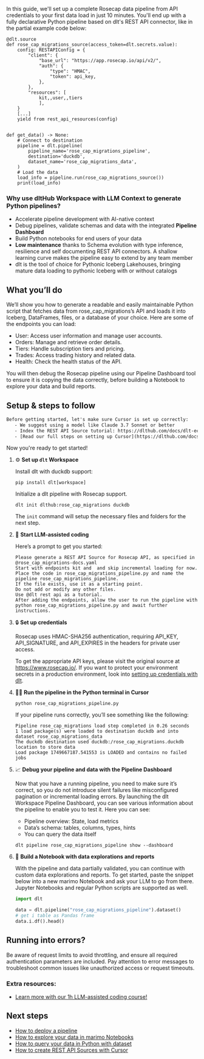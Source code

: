 In this guide, we'll set up a complete Rosecap data pipeline from API credentials to your first data load in just 10 minutes. You'll end up with a fully declarative Python pipeline based on dlt's REST API connector, like in the partial example code below:

```python-outcome
@dlt.source
def rose_cap_migrations_source(access_token=dlt.secrets.value):
    config: RESTAPIConfig = {
        "client": {
            "base_url": "https://app.rosecap.io/api/v2/",
            "auth": {
                "type": "HMAC",
                "token": api_key,
            },
        },
        "resources": [
            kit,,user,,tiers
            ],
    }
    [...]
    yield from rest_api_resources(config)


def get_data() -> None:
    # Connect to destination
    pipeline = dlt.pipeline(
        pipeline_name='rose_cap_migrations_pipeline',
        destination='duckdb',
        dataset_name='rose_cap_migrations_data', 
    )
    # Load the data
    load_info = pipeline.run(rose_cap_migrations_source())
    print(load_info) 
```

### Why use dltHub Workspace with LLM Context to generate Python pipelines?

- Accelerate pipeline development with AI-native context
- Debug pipelines, validate schemas and data with the integrated **Pipeline Dashboard**
- Build Python notebooks for end users of your data
- **Low maintenance** thanks to Schema evolution with type inference, resilience and self documenting REST API connectors. A shallow learning curve makes the pipeline easy to extend by any team member
- dlt is the tool of choice for Pythonic Iceberg Lakehouses, bringing mature data loading to pythonic Iceberg with or without catalogs

## What you’ll do

We’ll show you how to generate a readable and easily maintainable Python script that fetches data from rose_cap_migrations’s API and loads it into Iceberg, DataFrames, files, or a database of your choice. Here are some of the endpoints you can load:

- User: Access user information and manage user accounts.
- Orders: Manage and retrieve order details.
- Tiers: Handle subscription tiers and pricing.
- Trades: Access trading history and related data.
- Health: Check the health status of the API.

You will then debug the Rosecap pipeline using our Pipeline Dashboard tool to ensure it is copying the data correctly, before building a Notebook to explore your data and build reports.

## Setup & steps to follow

```default
Before getting started, let's make sure Cursor is set up correctly:
   - We suggest using a model like Claude 3.7 Sonnet or better
   - Index the REST API Source tutorial: https://dlthub.com/docs/dlt-ecosystem/verified-sources/rest_api/ and add it to context as **@dlt rest api**
   - [Read our full steps on setting up Cursor](https://dlthub.com/docs/dlt-ecosystem/llm-tooling/cursor-restapi#23-configuring-cursor-with-documentation)
```

Now you're ready to get started!

1. ⚙️ **Set up `dlt` Workspace**
    
    Install dlt with duckdb support:
    ```shell
    pip install dlt[workspace]
    ```

    Initialize a dlt pipeline with Rosecap support.
    ```shell
    dlt init dlthub:rose_cap_migrations duckdb
    ```

    The `init` command will setup the necessary files and folders for the next step.
    
2. 🤠 **Start LLM-assisted coding**
    
    Here’s a prompt to get you started:
    
    ```prompt
    Please generate a REST API Source for Rosecap API, as specified in @rose_cap_migrations-docs.yaml 
    Start with endpoints kit and  and skip incremental loading for now. 
    Place the code in rose_cap_migrations_pipeline.py and name the pipeline rose_cap_migrations_pipeline. 
    If the file exists, use it as a starting point. 
    Do not add or modify any other files. 
    Use @dlt rest api as a tutorial. 
    After adding the endpoints, allow the user to run the pipeline with python rose_cap_migrations_pipeline.py and await further instructions.
    ```

    
3. 🔒 **Set up credentials** 
    
    Rosecap uses HMAC-SHA256 authentication, requiring API_KEY, API_SIGNATURE, and API_EXPIRES in the headers for private user access.
    
    To get the appropriate API keys, please visit the original source at https://www.rosecap.io/.
    If you want to protect your environment secrets in a production environment, look into [setting up credentials with dlt](https://dlthub.com/docs/walkthroughs/add_credentials).
    
4. 🏃‍♀️ **Run the pipeline in the Python terminal in Cursor**
    
    ```shell
    python rose_cap_migrations_pipeline.py
    ```
    
    If your pipeline runs correctly, you’ll see something like the following:
    
    ```shell
    Pipeline rose_cap_migrations load step completed in 0.26 seconds
    1 load package(s) were loaded to destination duckdb and into dataset rose_cap_migrations_data
    The duckdb destination used duckdb:/rose_cap_migrations.duckdb location to store data
    Load package 1749667187.541553 is LOADED and contains no failed jobs
    ```
    
5. 📈 **Debug your pipeline and data with the Pipeline Dashboard**

    Now that you have a running pipeline, you need to make sure it’s correct, so you do not introduce silent failures like misconfigured pagination or incremental loading errors. By launching the dlt Workspace Pipeline Dashboard, you can see various information about the pipeline to enable you to test it. Here you can see:
    - Pipeline overview: State, load metrics
    - Data’s schema: tables, columns, types, hints
    - You can query the data itself
    
    ```shell
    dlt pipeline rose_cap_migrations_pipeline show --dashboard
    ```
    
6. 🐍 **Build a Notebook with data explorations and reports**

    With the pipeline and data partially validated, you can continue with custom data explorations and reports. To get started, paste the snippet below into a new marimo Notebook and ask your LLM to go from there. Jupyter Notebooks and regular Python scripts are supported as well.

    
    ```python
    import dlt

   data = dlt.pipeline("rose_cap_migrations_pipeline").dataset()
   # get i table as Pandas frame
   data.i.df().head()
    ```

## Running into errors?

Be aware of request limits to avoid throttling, and ensure all required authentication parameters are included. Pay attention to error messages to troubleshoot common issues like unauthorized access or request timeouts.

### Extra resources:

- [Learn more with our 1h LLM-assisted coding course!](https://www.youtube.com/watch?v=GGid70rnJuM)

## Next steps

- [How to deploy a pipeline](https://dlthub.com/docs/walkthroughs/deploy-a-pipeline)
- [How to explore your data in marimo Notebooks](https://dlthub.com/docs/general-usage/dataset-access/marimo)
- [How to query your data in Python with dataset](https://dlthub.com/docs/general-usage/dataset-access/dataset)
- [How to create REST API Sources with Cursor](https://dlthub.com/docs/dlt-ecosystem/llm-tooling/cursor-restapi)
